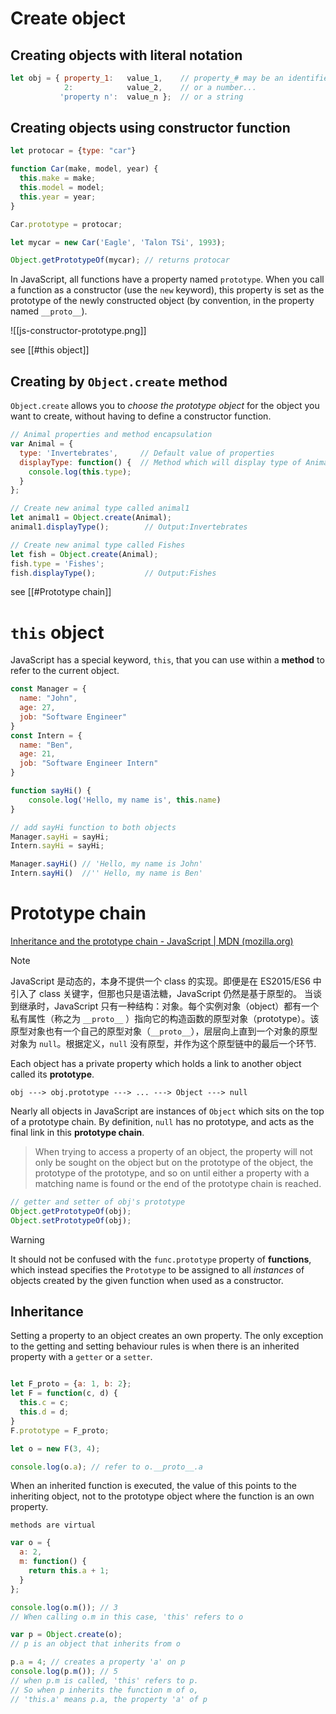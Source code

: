 # Create object

## Creating objects with literal notation
```js
let obj = { property_1:   value_1,    // property_# may be an identifier...
            2:            value_2,    // or a number...
           'property n':  value_n };  // or a string

```


## Creating objects using constructor function

```js
let protocar = {type: "car"}

function Car(make, model, year) {
  this.make = make;
  this.model = model;
  this.year = year;
}

Car.prototype = protocar;

let mycar = new Car('Eagle', 'Talon TSi', 1993); 

Object.getPrototypeOf(mycar); // returns protocar
```


In JavaScript, all functions have a property named `prototype`. When you call a function as a constructor (use the `new` keyword), this property is set as the prototype of the newly constructed object (by convention, in the property named `__proto__`).


![[js-constructor-prototype.png]]

see [[#this object]]


## Creating by `Object.create` method

`Object.create` allows you to *choose the prototype object* for the object you want to create, without having to define a constructor function.

```js
// Animal properties and method encapsulation
var Animal = {
  type: 'Invertebrates',     // Default value of properties
  displayType: function() {  // Method which will display type of Animal
    console.log(this.type);
  }
};

// Create new animal type called animal1
let animal1 = Object.create(Animal);
animal1.displayType();        // Output:Invertebrates

// Create new animal type called Fishes
let fish = Object.create(Animal);
fish.type = 'Fishes';
fish.displayType();           // Output:Fishes
```

see [[#Prototype chain]]

# `this` object

JavaScript has a special keyword, `this`, that you can use within a **method** to refer to the current object.

```js
const Manager = {
  name: "John",
  age: 27,
  job: "Software Engineer"
}
const Intern = {
  name: "Ben",
  age: 21,
  job: "Software Engineer Intern"
}

function sayHi() {
    console.log('Hello, my name is', this.name)
}

// add sayHi function to both objects
Manager.sayHi = sayHi;
Intern.sayHi = sayHi;

Manager.sayHi() // 'Hello, my name is John'
Intern.sayHi()  //'' Hello, my name is Ben'
```


# Prototype chain

[Inheritance and the prototype chain - JavaScript | MDN (mozilla.org)](https://developer.mozilla.org/en-US/docs/Web/JavaScript/Inheritance_and_the_prototype_chain)


> [!NOTE] 
> JavaScript 是动态的，本身不提供一个 class 的实现。即便是在 ES2015/ES6 中引入了 class 关键字，但那也只是语法糖，JavaScript 仍然是基于原型的。
>当谈到继承时，JavaScript 只有一种结构：对象。每个实例对象（object）都有一个私有属性（称之为 `__proto__` ）指向它的构造函数的原型对象（prototype）。该原型对象也有一个自己的原型对象（`__proto__`），层层向上直到一个对象的原型对象为 `null`。根据定义，`null` 没有原型，并作为这个原型链中的最后一个环节.

Each object has a private property which holds a link to another object called its **prototype**.

    obj ---> obj.prototype ---> ... ---> Object ---> null

Nearly all objects in JavaScript are instances of `Object` which sits on the top of a prototype chain. By definition, `null` has no prototype, and acts as the final link in this **prototype chain**.

> When trying to access a property of an object, the property will not only be sought on the object but on the prototype of the object, the prototype of the prototype, and so on until either a property with a matching name is found or the end of the prototype chain is reached.

```js
// getter and setter of obj's prototype
Object.getPrototypeOf(obj);    
Object.setPrototypeOf(obj);
```

> [!WARNING]
> It should not be confused with the `func.prototype` property of **functions**, which instead specifies the `Prototype` to be assigned to all _instances_ of objects created by the given function when used as a constructor.

## Inheritance

Setting a property to an object creates an own property. The only exception to the getting and setting behaviour rules is when there is an inherited property with a `getter` or a `setter`.

```js

let F_proto = {a: 1, b: 2};
let F = function(c, d) {
  this.c = c;
  this.d = d;
}
F.prototype = F_proto;

let o = new F(3, 4);

console.log(o.a); // refer to o.__proto__.a
```

When an inherited function is executed, the value of this points to the inheriting object, not to the prototype object where the function is an own property.

    methods are virtual

```js
var o = {
  a: 2,
  m: function() {
    return this.a + 1;
  }
};

console.log(o.m()); // 3
// When calling o.m in this case, 'this' refers to o

var p = Object.create(o);
// p is an object that inherits from o

p.a = 4; // creates a property 'a' on p
console.log(p.m()); // 5
// when p.m is called, 'this' refers to p.
// So when p inherits the function m of o,
// 'this.a' means p.a, the property 'a' of p
```